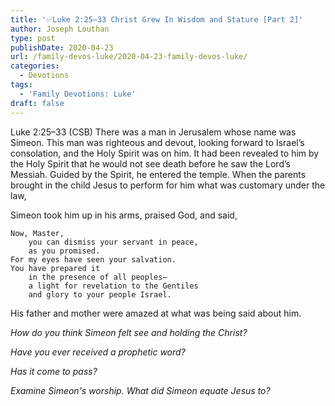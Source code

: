 ```yaml
---
title: '✅Luke 2:25–33 Christ Grew In Wisdom and Stature [Part 2]'
author: Joseph Louthan
type: post
publishDate: 2020-04-23
url: /family-devos-luke/2020-04-23-family-devos-luke/
categories:
  - Devotions
tags:
  - 'Family Devotions: Luke'
draft: false
---
```


​Luke 2:25–33 (CSB) There was a man in Jerusalem whose name was Simeon. This man was righteous and devout, looking forward to Israel’s consolation, and the Holy Spirit was on him.  It had been revealed to him by the Holy Spirit that he would not see death before he saw the Lord’s Messiah.  Guided by the Spirit, he entered the temple. When the parents brought in the child Jesus to perform for him what was customary under the law,  

Simeon took him up in his arms, praised God, and said,

    Now, Master, 
    	you can dismiss your servant in peace, 
    	as you promised.
    For my eyes have seen your salvation.  
    You have prepared it 
    	in the presence of all peoples—  
    	a light for revelation to the Gentiles 
    	and glory to your people Israel.

His father and mother were amazed at what was being said about him.

*How do you think Simeon felt see and holding the Christ?*

*Have you ever received a prophetic word?*

*Has it come to pass?*

*Examine Simeon's worship. What did Simeon equate Jesus to?*